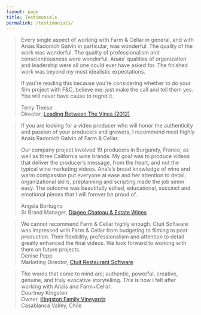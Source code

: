 ```yaml
---
layout: page
title: Testimonials
permalink: /testimonials/
---
```


<blockquote>
Every single aspect of working with Farm & Cellar in general, and with Anaïs Radonich Galvin in particular, was wonderful. The quality of the work was wonderful. The quality of professionalism and conscientiousness were wonderful. Anaïs' qualities of organization and leadership were all one could ever have asked for. The finished work was beyond my most idealistic expectations.

If you're reading this because you're considering whether to do your film project with F&C, believe me: just make the call and tell them yes. You will never have cause to regret it.

<footer>
<div class="quote-name">Terry Theise</div>
<div>Director, <span class="quote-org"><a target="_blank" href="http://terrytheisemovie.com/">Leading Between The Vines (2012)</a></span></div>
</footer>
</blockquote>


<blockquote>
If you are looking for a video producer who will honor the authenticity and passion of your producers and growers, I recommend most highly Anaïs Radonich Galvin of Farm & Cellar.

 Our company project involved 19 producers in Burgundy, France, as well as three California wine brands. My goal was to produce videos that deliver the producer’s message, from the heart, and not the typical wine marketing videos. Anaïs’s broad knowledge of wine and warm compassion put everyone at ease and her attention to detail, organizational skills, preplanning and scripting made the job seem easy. The outcome was beautifully edited, educational, succinct and emotional pieces that I will forever be proud of.

 <footer>
 <div class="quote-name">Angela Bortugno</div>
 <div>Sr Brand Manager, <span class="quote-org"><a target="_blank" href="http://diageowines.com">Diageo Chateau & Estate Wines</a></span></div>
 </footer>
 </blockquote>


 <blockquote>
 We cannot recommend Farm & Cellar highly enough. Ctuit Software was impressed with Farm & Cellar from budgeting to filming to post production. Their flexibility, professionalism and attention to detail greatly enhanced the final videos. We look forward to working with them on future projects.

 <footer>
 <div class="quote-name">Denise Pepp</div>
 <div>Marketing Director, <span class="quote-org"><a target="_blank" href="http://www.ctuit.com/">Ctuit Restaurant Software</a></span></div>
 </footer>
 </blockquote>


 <blockquote>
 The words that come to mind are; authentic, powerful, creative, genuine, and truly evocative storytelling. This is how I felt after working with Anaïs and Farm+Cellar.

 <footer>
 <div class="quote-name">Courtney Kingston</div>
 <div>Owner, <span class="quote-org"><a target="_blank" href="http://www.kingstonvineyards.com/">Kingston Family Vineyards</a></span></div>
 <div>Casablanca Valley, Chile</div>
 </footer>
 </blockquote>
